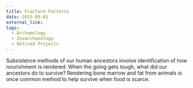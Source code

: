 ```yaml
---
title: Fracture Patterns
date: 2015-05-01
external_link: 
tags:
  - Archaeology
  - Zooarchaeology
  - Retired Projects
---
```


Subsistence methods of our human ancestors involve identification of how nourishment is rendered. When the going gets tough, what did our ancestors do to survive? Rendering bone marrow and fat from animals is once common method to help survive when food is scarce.

<!--more-->
